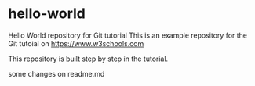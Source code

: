 # hello-world

Hello World repository for Git tutorial
This is an example repository for the Git tutoial on https://www.w3schools.com

This repository is built step by step in the tutorial.

some changes on readme.md
